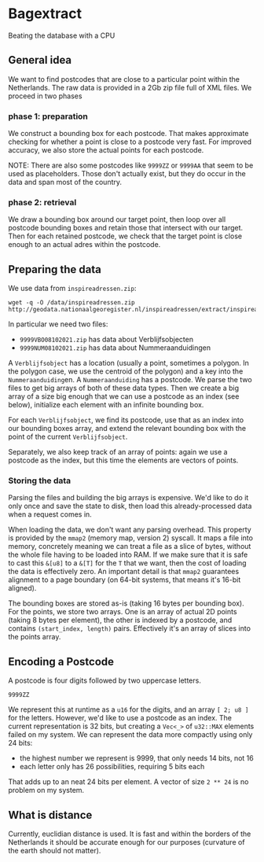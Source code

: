 # Bagextract

Beating the database with a CPU

## General idea

We want to find postcodes that are close to a particular point within the Netherlands. The raw data is provided in a 2Gb zip file full of XML files. We proceed in two phases

### phase 1: preparation

We construct a bounding box for each postcode. That makes approximate checking for whether a point is close to a postcode very fast. For improved accuracy, we also store the actual points for each postcode. 

NOTE: There are also some postcodes like `9999ZZ` or `9999AA` that seem to be used as placeholders. Those don't actually exist, but they do occur in the data and span most of the country.

### phase 2: retrieval

We draw a bounding box around our target point, then loop over all postcode bounding boxes and retain those that intersect with our target.
Then for each retained postcode, we check that the target point is close enough to an actual adres within the postcode. 

## Preparing the data

We use data from `inspireadressen.zip`:

```shell
wget -q -O /data/inspireadressen.zip http://geodata.nationaalgeoregister.nl/inspireadressen/extract/inspireadressen.zip
```

In particular we need two files:

* `9999VBO08102021.zip` has data about Verblijfsobjecten 
* `9999NUM08102021.zip` has data about Nummeraanduidingen

A `Verblijfsobject` has a location (usually a point, sometimes a polygon. In the polygon case, we use the centroid of the polygon) and a key into the `Nummeraanduiding`en. A `Nummeraanduiding` has a postcode. We parse the two files to get big arrays of both of these data types. Then we create a big array of a size big enough that we can use a postcode as an index (see below), initialize each element with an infinite bounding box.

For each `Verblijfsobject`, we find its postcode, use that as an index into our bounding boxes array, and extend the relevant bounding box with the point of the current `Verblijfsobject`.

Separately, we also keep track of an array of points: again we use a postcode as the index, but this time the elements are vectors of points. 

### Storing the data

Parsing the files and building the big arrays is expensive. We'd like to do it only once and save the state to disk, then load this already-processed data when a request comes in.

When loading the data, we don't want any parsing overhead. This property is provided by the `mmap2` (memory map, version 2) syscall. It maps a file into memory, concretely meaning we can treat a file as a slice of bytes, without the whole file having to be loaded into RAM. If we make sure that it is safe to cast this `&[u8]` to a `&[T]` for the `T` that we want, then the cost of loading the data is effectively zero. An important detail is that `mmap2` guarantees alignment to a page boundary (on 64-bit systems, that means it's 16-bit aligned).

The bounding boxes are stored as-is (taking 16 bytes per bounding box). For the points, we store two arrays. One is an array of actual 2D points (taking 8 bytes per element), the other is indexed by a postcode, and contains `(start_index, length)` pairs. Effectively it's an array of slices into the points array.

## Encoding a Postcode

A postcode is four digits followed by two uppercase letters.

```
9999ZZ
```

We represent this at runtime as a `u16` for the digits, and an array `[ 2; u8 ]` for the letters. 
However, we'd like to use a postcode as an index. The current representation is 32 bits, but creating a
`Vec<_>` of `u32::MAX` elements failed on my system. We can represent the data more compactly using only 24 bits:

- the highest number we represent is 9999, that only needs 14 bits, not 16
- each letter only has 26 possibilities, requiring 5 bits each

That adds up to an neat 24 bits per element. A vector of size `2 ** 24` is no problem on my system.

## What is distance

Currently, euclidian distance is used. It is fast and within the borders of the Netherlands it should be accurate enough for our purposes (curvature of the earth should not matter).

